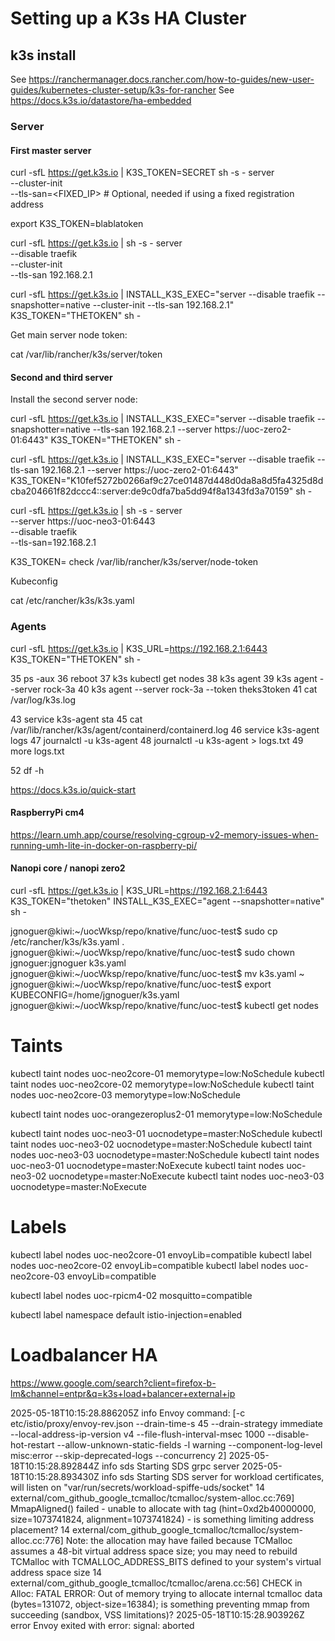 # Setting up a K3s HA Cluster

## k3s install

See https://ranchermanager.docs.rancher.com/how-to-guides/new-user-guides/kubernetes-cluster-setup/k3s-for-rancher
See https://docs.k3s.io/datastore/ha-embedded


### Server

#### First master server

curl -sfL https://get.k3s.io | K3S_TOKEN=SECRET sh -s - server \
    --cluster-init \
    --tls-san=<FIXED_IP> # Optional, needed if using a fixed registration address

export K3S_TOKEN=blablatoken

curl -sfL https://get.k3s.io | sh -s - server \
    --disable traefik \
    --cluster-init \
    --tls-san 192.168.2.1

curl -sfL https://get.k3s.io | INSTALL_K3S_EXEC="server --disable traefik --snapshotter=native --cluster-init --tls-san 192.168.2.1" K3S_TOKEN="THETOKEN" sh -


Get main server node token:

cat /var/lib/rancher/k3s/server/token

#### Second and third server

Install the second server node:

curl -sfL https://get.k3s.io | INSTALL_K3S_EXEC="server --disable traefik --snapshotter=native --tls-san 192.168.2.1 --server https://uoc-zero2-01:6443" K3S_TOKEN="THETOKEN" sh -

curl -sfL https://get.k3s.io | INSTALL_K3S_EXEC="server --disable traefik --tls-san 192.168.2.1 --server https://uoc-zero2-01:6443" K3S_TOKEN="K10fef5272b0266af9c27ce01487d448d0da8a8d5fa4325d8dcba204661f82dccc4::server:de9c0dfa7ba5dd94f8a1343fd3a70159" sh -

curl -sfL https://get.k3s.io | sh -s - server \
    --server https://uoc-neo3-01:6443 \
    --disable traefik \
    --tls-san=192.168.2.1




K3S_TOKEN=
check /var/lib/rancher/k3s/server/node-token

Kubeconfig

 cat /etc/rancher/k3s/k3s.yaml


### Agents

curl -sfL https://get.k3s.io | K3S_URL=https://192.168.2.1:6443 K3S_TOKEN="THETOKEN" sh -

   35  ps -aux
   36  reboot
   37  k3s kubectl get nodes
   38  k3s agent
   39  k3s agent --server rock-3a
   40  k3s agent --server rock-3a --token theks3token
   41  cat /var/log/k3s.log

   43  service k3s-agent sta
   45  cat /var/lib/rancher/k3s/agent/containerd/containerd.log
   46  service k3s-agent logs
   47  journalctl -u k3s-agent
   48  journalctl -u k3s-agent > logs.txt
   49  more logs.txt 

   52  df -h

https://docs.k3s.io/quick-start

#### RaspberryPi cm4

https://learn.umh.app/course/resolving-cgroup-v2-memory-issues-when-running-umh-lite-in-docker-on-raspberry-pi/

#### Nanopi core / nanopi zero2

curl -sfL https://get.k3s.io | K3S_URL=https://192.168.2.1:6443 K3S_TOKEN="thetoken" INSTALL_K3S_EXEC="agent --snapshotter=native" sh -


jgnoguer@kiwi:~/uocWksp/repo/knative/func/uoc-test$ sudo cp /etc/rancher/k3s/k3s.yaml .
jgnoguer@kiwi:~/uocWksp/repo/knative/func/uoc-test$ sudo chown jgnoguer:jgnoguer k3s.yaml 
jgnoguer@kiwi:~/uocWksp/repo/knative/func/uoc-test$ mv k3s.yaml ~
jgnoguer@kiwi:~/uocWksp/repo/knative/func/uoc-test$ export KUBECONFIG=/home/jgnoguer/k3s.yaml 
jgnoguer@kiwi:~/uocWksp/repo/knative/func/uoc-test$ kubectl get nodes



# Taints

kubectl taint nodes uoc-neo2core-01 memorytype=low:NoSchedule
kubectl taint nodes uoc-neo2core-02 memorytype=low:NoSchedule
kubectl taint nodes uoc-neo2core-03 memorytype=low:NoSchedule

kubectl taint nodes uoc-orangezeroplus2-01 memorytype=low:NoSchedule

kubectl taint nodes uoc-neo3-01 uocnodetype=master:NoSchedule
kubectl taint nodes uoc-neo3-02 uocnodetype=master:NoSchedule
kubectl taint nodes uoc-neo3-03 uocnodetype=master:NoSchedule
kubectl taint nodes uoc-neo3-01 uocnodetype=master:NoExecute
kubectl taint nodes uoc-neo3-02 uocnodetype=master:NoExecute
kubectl taint nodes uoc-neo3-03 uocnodetype=master:NoExecute


# Labels


kubectl label nodes uoc-neo2core-01 envoyLib=compatible
kubectl label nodes uoc-neo2core-02 envoyLib=compatible
kubectl label nodes uoc-neo2core-03 envoyLib=compatible

kubectl label nodes uoc-rpicm4-02 mosquitto=compatible

kubectl label namespace default istio-injection=enabled

# Loadbalancer HA

https://www.google.com/search?client=firefox-b-lm&channel=entpr&q=k3s+load+balancer+external+ip


2025-05-18T10:15:28.886205Z	info	Envoy command: [-c etc/istio/proxy/envoy-rev.json --drain-time-s 45 --drain-strategy immediate --local-address-ip-version v4 --file-flush-interval-msec 1000 --disable-hot-restart --allow-unknown-static-fields -l warning --component-log-level misc:error --skip-deprecated-logs --concurrency 2]
2025-05-18T10:15:28.892844Z	info	sds	Starting SDS grpc server
2025-05-18T10:15:28.893430Z	info	sds	Starting SDS server for workload certificates, will listen on "var/run/secrets/workload-spiffe-uds/socket"
14 external/com_github_google_tcmalloc/tcmalloc/system-alloc.cc:769] MmapAligned() failed - unable to allocate with tag (hint=0xd2b40000000, size=1073741824, alignment=1073741824) - is something limiting address placement?
14 external/com_github_google_tcmalloc/tcmalloc/system-alloc.cc:776] Note: the allocation may have failed because TCMalloc assumes a 48-bit virtual address space size; you may need to rebuild TCMalloc with TCMALLOC_ADDRESS_BITS defined to your system's virtual address space size
14 external/com_github_google_tcmalloc/tcmalloc/arena.cc:56] CHECK in Alloc: FATAL ERROR: Out of memory trying to allocate internal tcmalloc data (bytes=131072, object-size=16384); is something preventing mmap from succeeding (sandbox, VSS limitations)?
2025-05-18T10:15:28.903926Z	error	Envoy exited with error: signal: aborted